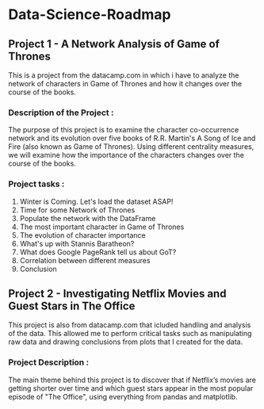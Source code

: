 # Data-Science-Roadmap

## Project 1 - A Network Analysis of Game of Thrones
This is a project from the datacamp.com in which i have to analyze the network of characters in Game of Thrones and how it changes over the course of the books.

### Description of the Project :
The purpose of this project is to examine the character co-occurrence network and its evolution over five books of R.R. Martin's A Song of Ice and Fire (also known as Game of Thrones). Using different centrality measures, we will examine how the importance of the characters changes over the course of the books.

### Project tasks :
1. Winter is Coming. Let's load the dataset ASAP!
2. Time for some Network of Thrones
3. Populate the network with the DataFrame
4. The most important character in Game of Thrones
5. The evolution of character importance
6. What's up with Stannis Baratheon?
7. What does Google PageRank tell us about GoT?
8. Correlation between different measures
9. Conclusion

## Project 2 - Investigating Netflix Movies and Guest Stars in The Office
This project is also from datacamp.com that icluded handling and analysis of the data. This allowed me to perform critical tasks such as manipulating raw data and drawing conclusions from plots that I created for the data. 

### Project Description :
The main theme behind this project is to discover that if Netflix’s movies are getting shorter over time and which guest stars appear in the most popular episode of "The Office", using everything from pandas and matplotlib.

